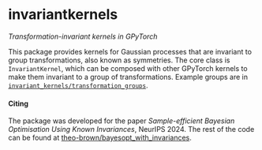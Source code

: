 # invariantkernels
*Transformation-invariant kernels in GPyTorch*

This package provides kernels for Gaussian processes that are invariant to group transformations, also known as symmetries.
The core class is `InvariantKernel`, which can be composed with other GPyTorch kernels to make them invariant to a group of transformations.
Example groups are in [`invariant_kernels/transformation_groups`](./invariantkernels/transformation_groups.py).

#### Citing

The package was developed for the paper *Sample-efficient Bayesian Optimisation Using Known Invariances*, NeurIPS 2024. 
The rest of the code can be found at [theo-brown/bayesopt_with_invariances](https://github.com/theo-brown/bayesopt_with_invariances).

